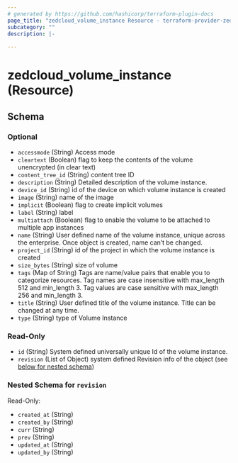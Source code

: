 ```yaml
---
# generated by https://github.com/hashicorp/terraform-plugin-docs
page_title: "zedcloud_volume_instance Resource - terraform-provider-zedcloud"
subcategory: ""
description: |-
  
---
```


# zedcloud_volume_instance (Resource)





<!-- schema generated by tfplugindocs -->
## Schema

### Optional

- `accessmode` (String) Access mode
- `cleartext` (Boolean) flag to keep the contents of the volume unencrypted (in clear text)
- `content_tree_id` (String) content tree ID
- `description` (String) Detailed description of the volume instance.
- `device_id` (String) id of the device on which volume instance is created
- `image` (String) name of the image
- `implicit` (Boolean) flag to create implicit volumes
- `label` (String) label
- `multiattach` (Boolean) flag to enable the volume to be attached to multiple app instances
- `name` (String) User defined name of the volume instance, unique across the enterprise. Once object is created, name can’t be changed.
- `project_id` (String) id of the project in which the volume instance is created
- `size_bytes` (String) size of volume
- `tags` (Map of String) Tags are name/value pairs that enable you to categorize resources. Tag names are case insensitive with max_length 512 and min_length 3. Tag values are case sensitive with max_length 256 and min_length 3.
- `title` (String) User defined title of the volume instance. Title can be changed at any time.
- `type` (String) type of Volume Instance

### Read-Only

- `id` (String) System defined universally unique Id of the volume instance.
- `revision` (List of Object) system defined Revision info of the object (see [below for nested schema](#nestedatt--revision))

<a id="nestedatt--revision"></a>
### Nested Schema for `revision`

Read-Only:

- `created_at` (String)
- `created_by` (String)
- `curr` (String)
- `prev` (String)
- `updated_at` (String)
- `updated_by` (String)


